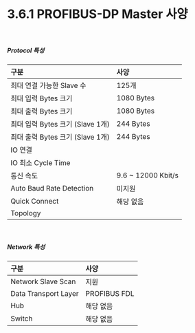 ﻿# 3.6.1 PROFIBUS-DP Master 사양

<br>

##### Protocol 특성

| **구분**                       | **사양**                  |
| :---                           | :---                     |
| 최대 연결 가능한 Slave 수        | 125개                      |
| 최대 입력 Bytes 크기             | 1080 Bytes                |
| 최대 출력 Bytes 크기             | 1080 Bytes                |
| 최대 입력 Bytes 크기 (Slave 1개) | 244 Bytes                 |
| 최대 출력 Bytes 크기 (Slave 1개) | 244 Bytes                 |
| IO 연결                         |                           |
| IO 최소 Cycle Time              |                           |
| 통신 속도                       | 9.6 ~ 12000 Kbit/s        |
| Auto Baud Rate Detection        | 미지원                    |
| Quick Connect                   | 해당 없음                 |
| Topology                        |                          |



<br>

##### Network 특성

| **구분**                       | **사양**                   |
| :---                           | :---                      |
| Network Slave Scan             | 지원                      |
| Data Transport Layer           | PROFIBUS FDL              |
| Hub                            | 해당 없음                  |
| Switch                         | 해당 없음                  |
